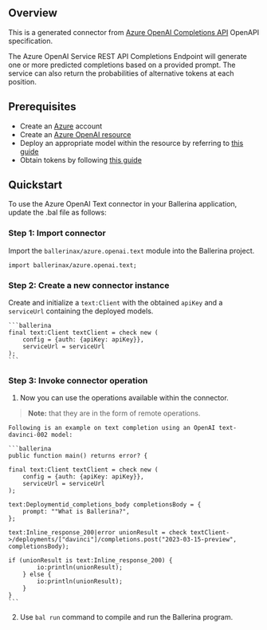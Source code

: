 ## Overview
This is a generated connector from [Azure OpenAI Completions API](https://learn.microsoft.com/en-us/azure/cognitive-services/openai/reference#completions/) OpenAPI specification.

The Azure  OpenAI Service REST API Completions Endpoint will generate one or more predicted completions based on a provided prompt. The service can also return the probabilities of alternative tokens at each position.

## Prerequisites
- Create an [Azure](https://azure.microsoft.com/en-us/features/azure-portal/) account
- Create an [Azure OpenAI resource](https://learn.microsoft.com/en-us/azure/cognitive-services/openai/how-to/create-resource)
- Deploy an appropriate model within the resource by referring to [this guide](https://learn.microsoft.com/en-us/azure/cognitive-services/openai/how-to/create-resource?pivots=web-portal#deploy-a-model)
- Obtain tokens by following [this guide](https://learn.microsoft.com/en-us/azure/cognitive-services/openai/reference#authentication)

## Quickstart

To use the Azure OpenAI Text connector in your Ballerina application, update the .bal file as follows:

### Step 1: Import connector
Import the `ballerinax/azure.openai.text` module into the Ballerina project.

```ballerina
import ballerinax/azure.openai.text;
```

### Step 2: Create a new connector instance

Create and initialize a `text:Client` with the obtained `apiKey` and a `serviceUrl` containing the deployed models.

    ```ballerina
    final text:Client textClient = check new (
        config = {auth: {apiKey: apiKey}},
        serviceUrl = serviceUrl
    );
    ```

### Step 3: Invoke connector operation
1. Now you can use the operations available within the connector. 

>**Note:** that they are in the form of remote operations.

    Following is an example on text completion using an OpenAI text-davinci-002 model:

    ```ballerina
    public function main() returns error? {

    final text:Client textClient = check new (
        config = {auth: {apiKey: apiKey}},
        serviceUrl = serviceUrl
    );

    text:Deploymentid_completions_body completionsBody = {
        prompt: ""What is Ballerina?",
    };

    text:Inline_response_200|error unionResult = check textClient->/deployments/["davinci"]/completions.post("2023-03-15-preview", completionsBody);

    if (unionResult is text:Inline_response_200) {
            io:println(unionResult);
        } else {
            io:println(unionResult);
        }
    }
    ```

2. Use `bal run` command to compile and run the Ballerina program.